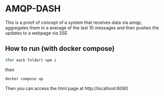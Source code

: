# AMQP-DASH

This is a proof of concept of a system that receives data via amqp, aggregates
them in a average of the last 10 messages and then pushes the updates to a
webpage via SSE

## How to run (with docker compose)

```bash
(For each folder) npm i
```

then

```bash
docker compose up
```

Then you can access the html page at http://localhost:8080
